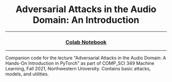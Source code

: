 <h1 align="center">Adversarial Attacks in the Audio Domain: An Introduction</h1>
<hr/>

<div style="text-align: center">
<a href=""><h3>Colab Notebook</h3></a>
</div>

---

Companion code for the lecture "Adversarial Attacks in the Audio Domain: A Hands-On Introduction in PyTorch" as part of COMP_SCI 349 Machine Learning, Fall 2021, Northwestern University. Contains basic attacks, models, and utilities.



